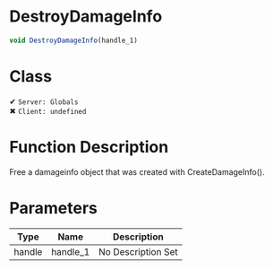 # DestroyDamageInfo
```js	
void DestroyDamageInfo(handle_1)
```
# Class
✔ `Server: Globals`  
✖ `Client: undefined`  

# Function Description
Free a damageinfo object that was created with CreateDamageInfo().
# Parameters
Type|Name|Description
--|--|--
handle|handle_1|No Description Set
